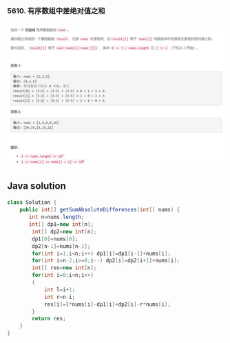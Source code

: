 ### 5610. 有序数组中差绝对值之和

### <img src="1.png" alt=" " title="." style="zoom: 200%;" />

## Java solution

```java
class Solution {
    public int[] getSumAbsoluteDifferences(int[] nums) {
       int n=nums.length; 
       int[] dp1=new int[n];
        int[] dp2=new int[n];
        dp1[0]=nums[0];
        dp2[n-1]=nums[n-1];
        for(int i=1;i<n;i++) dp1[i]=dp1[i-1]+nums[i];
        for(int i=n-2;i>=0;i--) dp2[i]=dp2[i+1]+nums[i];
        int[] res=new int[n];
        for(int i=0;i<n;i++)
        {
            int l=i+1;
            int r=n-i;
            res[i]=l*nums[i]-dp1[i]+dp2[i]-r*nums[i];
        }
        return res;
    }
}
```







